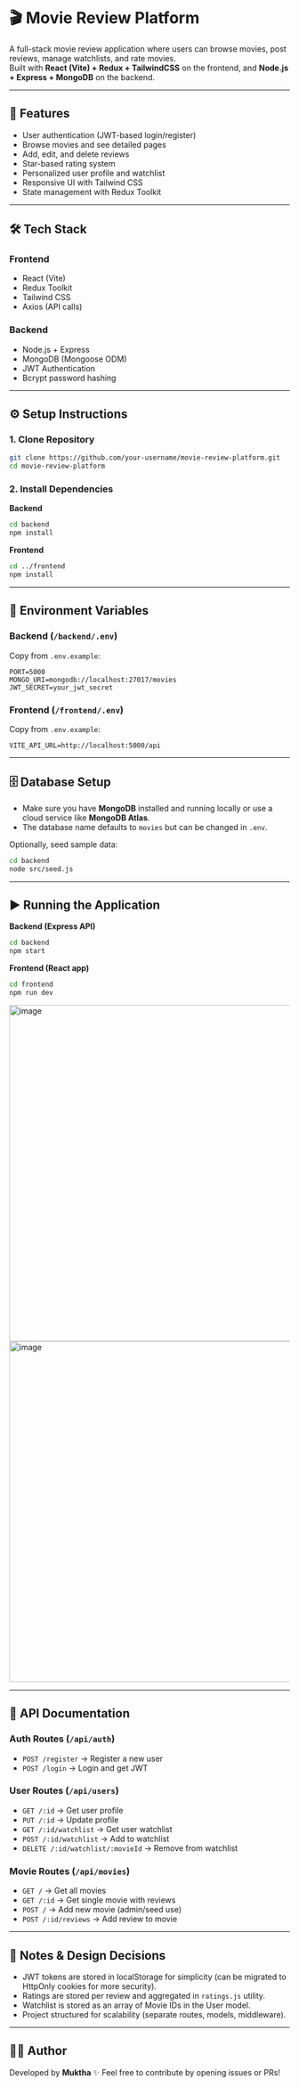 # 🎬 Movie Review Platform

A full-stack movie review application where users can browse movies, post reviews, manage watchlists, and rate movies.  
Built with **React (Vite) + Redux + TailwindCSS** on the frontend, and **Node.js + Express + MongoDB** on the backend.

---

## 🚀 Features
- User authentication (JWT-based login/register)
- Browse movies and see detailed pages
- Add, edit, and delete reviews
- Star-based rating system
- Personalized user profile and watchlist
- Responsive UI with Tailwind CSS
- State management with Redux Toolkit

---

## 🛠️ Tech Stack
### Frontend
- React (Vite)
- Redux Toolkit
- Tailwind CSS
- Axios (API calls)

### Backend
- Node.js + Express
- MongoDB (Mongoose ODM)
- JWT Authentication
- Bcrypt password hashing

---

## ⚙️ Setup Instructions

### 1. Clone Repository
```bash
git clone https://github.com/your-username/movie-review-platform.git
cd movie-review-platform
````

### 2. Install Dependencies

**Backend**

```bash
cd backend
npm install
```

**Frontend**

```bash
cd ../frontend
npm install
```

---

## 🔑 Environment Variables

### Backend (`/backend/.env`)

Copy from `.env.example`:

```
PORT=5000
MONGO_URI=mongodb://localhost:27017/movies
JWT_SECRET=your_jwt_secret
```

### Frontend (`/frontend/.env`)

Copy from `.env.example`:

```
VITE_API_URL=http://localhost:5000/api
```

---

## 🗄️ Database Setup

* Make sure you have **MongoDB** installed and running locally or use a cloud service like **MongoDB Atlas**.
* The database name defaults to `movies` but can be changed in `.env`.

Optionally, seed sample data:

```bash
cd backend
node src/seed.js
```

---

## ▶️ Running the Application

**Backend (Express API)**

```bash
cd backend
npm start
```

**Frontend (React app)**

```bash
cd frontend
npm run dev
```

<img width="1280" height="604" alt="image" src="https://github.com/user-attachments/assets/c252a000-eaee-45f7-91e8-cb6ffb4062c9" />
<img width="1280" height="612" alt="image" src="https://github.com/user-attachments/assets/9028779f-646d-44c2-9f70-64cbeb441f36" />


---

## 📖 API Documentation

### Auth Routes (`/api/auth`)

* `POST /register` → Register a new user
* `POST /login` → Login and get JWT

### User Routes (`/api/users`)

* `GET /:id` → Get user profile
* `PUT /:id` → Update profile
* `GET /:id/watchlist` → Get user watchlist
* `POST /:id/watchlist` → Add to watchlist
* `DELETE /:id/watchlist/:movieId` → Remove from watchlist

### Movie Routes (`/api/movies`)

* `GET /` → Get all movies
* `GET /:id` → Get single movie with reviews
* `POST /` → Add new movie (admin/seed use)
* `POST /:id/reviews` → Add review to movie

---

## 📌 Notes & Design Decisions

* JWT tokens are stored in localStorage for simplicity (can be migrated to HttpOnly cookies for more security).
* Ratings are stored per review and aggregated in `ratings.js` utility.
* Watchlist is stored as an array of Movie IDs in the User model.
* Project structured for scalability (separate routes, models, middleware).

---

## 👨‍💻 Author

Developed by **Muktha** ✨
Feel free to contribute by opening issues or PRs!

```
